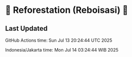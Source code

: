 
# 🌳 Reforestation (Reboisasi) 🌲

## Last Updated

GitHub Actions time: Sun Jul 13 20:24:44 UTC 2025

Indonesia/Jakarta time: Mon Jul 14 03:24:44 WIB 2025
